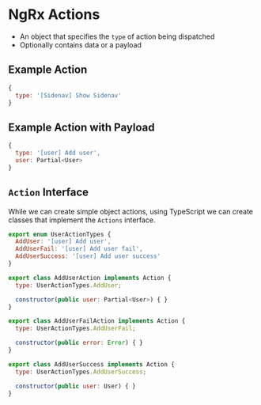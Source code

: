 # NgRx Actions

* An object that specifies the `type` of action being dispatched
* Optionally contains data or a payload

## Example Action

```javascript
{
  type: '[Sidenav] Show Sidenav'
}
```

## Example Action with Payload

```javascript
{
  type: '[user] Add user',
  user: Partial<User>
}
```

## `Action` Interface

While we can create simple object actions, using TypeScript we can create classes that implement the `Actions` interface.

```javascript
export enum UserActionTypes {
  AddUser: '[user] Add user',
  AddUserFail: '[user] Add user fail',
  AddUserSuccess: '[user] Add user success'
}

export class AddUserAction implements Action {
  type: UserActionTypes.AddUser;

  constructor(public user: Partial<User>) { }
}

export class AddUserFailAction implements Action {
  type: UserActionTypes.AddUserFail;

  constructor(public error: Error) { }
}

export class AddUserSuccess implements Action {
  type: UserActionTypes.AddUserSuccess;

  constructor(public user: User) { }
}
```